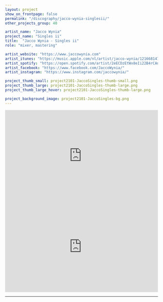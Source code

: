 ```yaml
---
layout: project
show_on_frontpage: false
permalink: "/discography/jacco-wynia-singlesii/"
other_projects_group: 40

artist_name: "Jacco Wynia"
project_name: "Singles ii"
title:  "Jacco Wynia - Singles ii"
role: "mixer, mastering"

artist_website: "https://www.jaccowynia.com"
artist_itunes: "https://music.apple.com/nl/artist/jacco-wynia/1216681477?l=en"
artist_spotify: "https://open.spotify.com/artist/2eECDzEtWx8eIi22B4rCAn?si=AO3p9uNCQN6Zn24WWiYKSQ"
artist_facebook: "https://www.facebook.com/JaccoWynia/"
artist_instagram: "https://www.instagram.com/jaccowynia/"

project_thumb_small: project2101-JaccoSingles-thumb-small.png
project_thumb_large: project2101-JaccoSingles-thumb-large.png
project_thumb_large_hover: project2101-JaccoSingles-thumb-large.png

project_background_image: project2101-JaccoSingles-bg.png
---
```


<iframe src="https://open.spotify.com/embed/track/4cIqEAO2oPTlxM8Ed7l9ni" width="100%" height="300" frameborder="0" allowtransparency="true" allow="encrypted-media"></iframe>


<iframe src="https://open.spotify.com/embed/track/0XUq02MXrr2qs0GDQNs47N" width="100%" height="300" frameborder="0" allowtransparency="true" allow="encrypted-media"></iframe>

---
